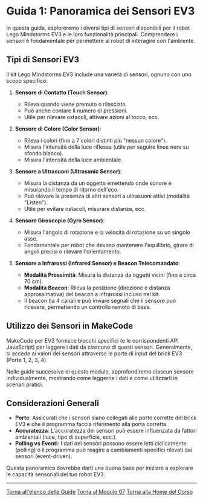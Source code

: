 # Guida 1: Panoramica dei Sensori EV3

In questa guida, esploreremo i diversi tipi di sensori disponibili per il robot Lego Mindstorms EV3 e le loro funzionalità principali. Comprendere i sensori è fondamentale per permettere al robot di interagire con l'ambiente.

## Tipi di Sensori EV3

Il kit Lego Mindstorms EV3 include una varietà di sensori, ognuno con uno scopo specifico:

1.  **Sensore di Contatto (Touch Sensor)**:
    *   Rileva quando viene premuto o rilasciato.
    *   Può anche contare il numero di pressioni.
    *   Utile per rilevare ostacoli, attivare azioni al tocco, ecc.

2.  **Sensore di Colore (Color Sensor)**:
    *   Rileva i colori (fino a 7 colori distinti più "nessun colore").
    *   Misura l'intensità della luce riflessa (utile per seguire linee nere su sfondo bianco).
    *   Misura l'intensità della luce ambientale.

3.  **Sensore a Ultrasuoni (Ultrasonic Sensor)**:
    *   Misura la distanza da un oggetto emettendo onde sonore e misurando il tempo di ritorno dell'eco.
    *   Può rilevare la presenza di altri sensori a ultrasuoni attivi (modalità "Listen").
    *   Utile per evitare ostacoli, misurare distanze, ecc.

4.  **Sensore Giroscopio (Gyro Sensor)**:
    *   Misura l'angolo di rotazione e la velocità di rotazione su un singolo asse.
    *   Fondamentale per robot che devono mantenere l'equilibrio, girare di angoli precisi o rilevare l'orientamento.

5.  **Sensore a Infrarossi (Infrared Sensor) e Beacon Telecomandato**:
    *   **Modalità Prossimità**: Misura la distanza da oggetti vicini (fino a circa 70 cm).
    *   **Modalità Beacon**: Rileva la posizione (direzione e distanza approssimativa) del beacon a infrarossi incluso nel kit.
    *   Il beacon ha 4 canali e può inviare segnali che il sensore può ricevere, permettendo un controllo remoto di base.

## Utilizzo dei Sensori in MakeCode

MakeCode per EV3 fornisce blocchi specifici (e le corrispondenti API JavaScript) per leggere i dati da ciascuno di questi sensori. Generalmente, si accede ai valori dei sensori attraverso le porte di input del brick EV3 (Porte 1, 2, 3, 4).

Nelle guide successive di questo modulo, approfondiremo ciascun sensore individualmente, mostrando come leggerne i dati e come utilizzarli in scenari pratici.

## Considerazioni Generali

*   **Porte**: Assicurati che i sensori siano collegati alle porte corrette del brick EV3 e che il programma faccia riferimento alla porta corretta.
*   **Accuratezza**: L'accuratezza dei sensori può essere influenzata da fattori ambientali (luce, tipo di superficie, ecc.).
*   **Polling vs Eventi**: I dati dei sensori possono essere letti ciclicamente (polling) o il programma può reagire a cambiamenti specifici rilevati dai sensori (event-driven).

Questa panoramica dovrebbe darti una buona base per iniziare a esplorare le capacità sensoriali del tuo robot EV3.

---

[Torna all'elenco delle Guide](./README.md)
[Torna al Modulo 07](../README.md)
[Torna alla Home del Corso](../../../README.md)